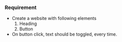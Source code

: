 ### Requirement

- Create a website with following elements
  1. Heading
  2. Button
- On button click, text should be toggled, every time.
